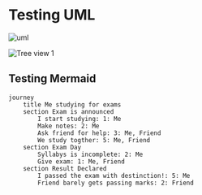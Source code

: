 # Testing UML

![uml](http://www.plantuml.com/plantuml/proxy?cache=no&src=https://raw.githubusercontent.com/blavin3/uml-testing/blob/master/images/test.iuml)

![Tree view 1](http://www.plantuml.com/plantuml/proxy?cache=no&src=https://raw.github.com/amantalwar04/hello-world/master/images/testother.iuml)

## Testing Mermaid

```mermaid
journey
	title Me studying for exams
	section Exam is announced
        I start studying: 1: Me
        Make notes: 2: Me
        Ask friend for help: 3: Me, Friend
        We study togther: 5: Me, Friend
    section Exam Day
        Syllabys is incomplete: 2: Me
        Give exam: 1: Me, Friend
    section Result Declared
        I passed the exam with destinction!: 5: Me
        Friend barely gets passing marks: 2: Friend
```
